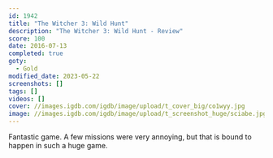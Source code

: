 ```yaml
---
id: 1942
title: "The Witcher 3: Wild Hunt"
description: "The Witcher 3: Wild Hunt - Review"
score: 100
date: 2016-07-13
completed: true
goty:
  - Gold
modified_date: 2023-05-22
screenshots: []
tags: []
videos: []
cover: //images.igdb.com/igdb/image/upload/t_cover_big/co1wyy.jpg
image: //images.igdb.com/igdb/image/upload/t_screenshot_huge/sciabe.jpg
---
```

Fantastic game. A few missions were very annoying, but that is bound to happen in such a huge game.